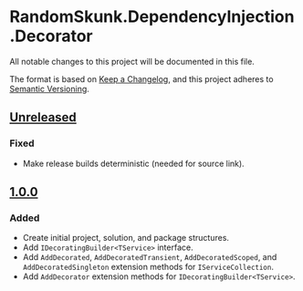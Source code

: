 # RandomSkunk.DependencyInjection.Decorator

All notable changes to this project will be documented in this file.

The format is based on [Keep a Changelog],
and this project adheres to [Semantic Versioning].

## [Unreleased]

### Fixed

- Make release builds deterministic (needed for source link).

## [1.0.0]

### Added

- Create initial project, solution, and package structures.
- Add `IDecoratingBuilder<TService>` interface.
- Add `AddDecorated`, `AddDecoratedTransient`, `AddDecoratedScoped`, and `AddDecoratedSingleton` extension methods for `IServiceCollection`.
- Add `AddDecorator` extension methods for `IDecoratingBuilder<TService>`.

[Keep a Changelog]: https://keepachangelog.com/en/1.0.0/
[Semantic Versioning]: https://semver.org/spec/v2.0.0.html
[1.0.0]: https://github.com/bfriesen/RandomSkunk.DependencyInjection.Decorator/compare/0909129881ba3a306353a11bd548538bf3122723...v1.0.0
[Unreleased]: https://github.com/bfriesen/RandomSkunk.DependencyInjection.Decorator/compare/v1.0.0...HEAD
